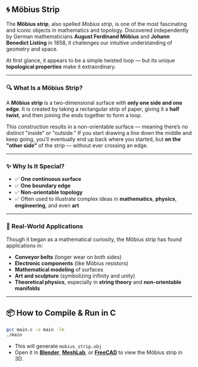 ## 🌀 Möbius Strip

The **Möbius strip**, also spelled *Mobius strip*, is one of the most fascinating and iconic objects in mathematics and topology. Discovered independently by German mathematicians **August Ferdinand Möbius** and **Johann Benedict Listing** in 1858, it challenges our intuitive understanding of geometry and space.

At first glance, it appears to be a simple twisted loop — but its unique **topological properties** make it extraordinary.

---

### 🔍 What Is a Möbius Strip?

A **Möbius strip** is a two-dimensional surface with **only one side and one edge**. It is created by taking a rectangular strip of paper, giving it a **half twist**, and then joining the ends together to form a loop.

This construction results in a non-orientable surface — meaning there’s no distinct "inside" or "outside." If you start drawing a line down the middle and keep going, you'll eventually end up back where you started, but **on the "other side"** of the strip — without ever crossing an edge.

---

### ✨ Why Is It Special?

* ✅ **One continuous surface**
* ✅ **One boundary edge**
* ✅ **Non-orientable topology**
* ✅ Often used to illustrate complex ideas in **mathematics**, **physics**, **engineering**, and even **art**

---

### 🧠 Real-World Applications

Though it began as a mathematical curiosity, the Möbius strip has found applications in:

* **Conveyor belts** (longer wear on both sides)
* **Electronic components** (like Möbius resistors)
* **Mathematical modeling** of surfaces
* **Art and sculpture** (symbolizing infinity and unity)
* **Theoretical physics**, especially in **string theory** and **non-orientable manifolds**

---

## 📦 How to Compile & Run in C

```bash
gcc main.c -o main -lm
./main
```

* This will generate `mobius_strip.obj`
* Open it in [**Blender**](https://www.blender.org/), [**MeshLab**](https://www.meshlab.net/), or [**FreeCAD**](https://www.freecad.org/) to view the Möbius strip in 3D.

